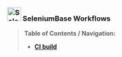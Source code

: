 ### <img src="https://seleniumbase.github.io/img/logo6.png" title="SeleniumBase" width="32" /> SeleniumBase Workflows

> **Table of Contents / Navigation:**
> - [**CI build**](workflows/python-package.yml)
